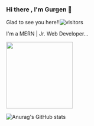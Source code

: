 ### Hi there , I'm Gurgen 👋

Glad to see you here!!![visitors](https://visitor-badge.glitch.me/badge?page_id=gurgen-baghdasaryan)

I'm a MERN | Jr. Web Developer...



<img height="180em" src="https://github-readme-stats.vercel.app/api?username=gurgen-baghdasaryan&show_icons=true&hide_border=true&&count_private=true&include_all_commits=true" />

![Anurag's GitHub stats](https://github-readme-stats.vercel.app/api?username=gurgen-baghdasaryan&theme=dark&show_icons=true)





